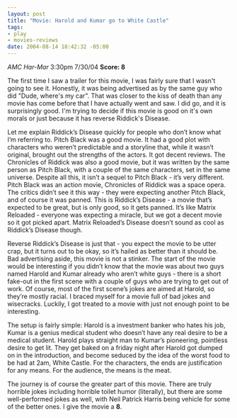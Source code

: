 ```yaml
--- 
layout: post
title: "Movie: Harold and Kumar go to White Castle"
tags: 
- play
- movies-reviews
date: 2004-08-14 18:42:32 -05:00
---
```

<em>AMC Har-Mar</em> 3:30pm 7/30/04
<strong>Score: 8</strong>

The first time I saw a trailer for this movie, I was fairly sure that I wasn't going to see it.  Honestly, it was being advertised as by the same guy who did "Dude, where's my car".  That was closer to the kiss of death than any movie has come before that I have actually went and saw.  I did go, and it is surprisingly good.  I'm trying to decide if this movie is good on it's own morals or just because it has reverse Riddick's Disease.

<!--more-->

Let me explain Riddick’s Disease quickly for people who don’t know what I’m referring to. Pitch Black was a good movie. It had a good plot with characters who weren’t predictable and a storyline that, while it wasn’t original, brought out the strengths of the actors. It got decent reviews. The Chronicles of Riddick was also a good movie, but it was written by the same person as Pitch Black, with a couple of the same characters, set in the same universe. Despite all this, it isn’t a sequel to Pitch Black - it’s very different. Pitch Black was an action movie, Chronicles of Riddick was a space opera. The critics didn’t see it this way - they were expecting another Pitch Black, and of course it was panned. This is Riddick’s Disease - a movie that’s expected to be great, but is only good, so it gets panned. It’s like Matrix Reloaded - everyone was expecting a miracle, but we got a decent movie so it got picked apart. Matrix Reloaded’s Disease doesn’t sound as cool as Riddick’s Disease though.

Reverse Riddick’s Disease is just that - you expect the movie to be utter crap, but it turns out to be okay, so it’s hailed as better than it should be. Bad advertising aside, this movie is not a stinker. The start of the movie would be interesting if you didn’t know that the movie was about two guys named Harold and Kumar already who aren’t white guys - there is a short fake-out in the first scene with a couple of guys who are trying to get out of work. Of course, most of the first scene’s jokes are aimed at Harold, so they’re mostly racial. I braced myself for a movie full of bad jokes and wisecracks. Luckily, I got treated to a movie with just not enough point to be interesting.

The setup is fairly simple: Harold is a investment banker who hates his job, Kumar is a genius medical student who doesn’t have any real desire to be a medical student. Harold plays straight man to Kumar’s pioneering, pointless desire to get lit. They get baked on a friday night after Harold got dumped on in the introduction, and become seduced by the idea of the worst food to be had at 2am, White Castle. For the characters, the ends are justification for any means. For the audience, the means is the meat.

The journey is of course the greater part of this movie. There are truly horrible jokes including horrible toilet humor (literally), but there are some well-performed jokes as well, with Neil Patrick Harris being vehicle for some of the better ones. I give the movie a <strong>8</strong>.
